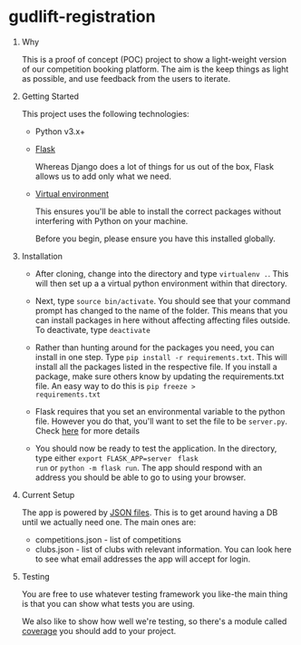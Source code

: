 # gudlift-registration

1. Why

   This is a proof of concept (POC) project to show a light-weight version of our competition booking platform. The aim is the keep things as light as possible, and use feedback from the users to iterate.

2. Getting Started

   This project uses the following technologies:

   - Python v3.x+

   - [Flask](https://flask.palletsprojects.com/en/1.1.x/)

     Whereas Django does a lot of things for us out of the box, Flask allows us to add only what we need.

   - [Virtual environment](https://virtualenv.pypa.io/en/stable/installation.html)

     This ensures you'll be able to install the correct packages without interfering with Python on your machine.

     Before you begin, please ensure you have this installed globally.

3. Installation

   - After cloning, change into the directory and type <code>virtualenv .</code>. This will then set up a a virtual python environment within that directory.

   - Next, type <code>source bin/activate</code>. You should see that your command prompt has changed to the name of the folder. This means that you can install packages in here without affecting affecting files outside. To deactivate, type <code>deactivate</code>

   - Rather than hunting around for the packages you need, you can install in one step. Type <code>pip install -r requirements.txt</code>. This will install all the packages listed in the respective file. If you install a package, make sure others know by updating the requirements.txt file. An easy way to do this is <code>pip freeze > requirements.txt</code>

   - Flask requires that you set an environmental variable to the python file. However you do that, you'll want to set the file to be <code>server.py</code>. Check [here](https://flask.palletsprojects.com/en/1.1.x/quickstart/#a-minimal-application) for more details

   - You should now be ready to test the application. In the directory, type either <code>export FLASK_APP=server </code> <code>flask run</code> or <code>python -m flask run</code>. The app should respond with an address you should be able to go to using your browser.

4. Current Setup

   The app is powered by [JSON files](https://www.tutorialspoint.com/json/json_quick_guide.htm). This is to get around having a DB until we actually need one. The main ones are:

   - competitions.json - list of competitions
   - clubs.json - list of clubs with relevant information. You can look here to see what email addresses the app will accept for login.

5. Testing

   You are free to use whatever testing framework you like-the main thing is that you can show what tests you are using.

   We also like to show how well we're testing, so there's a module called
   [coverage](https://coverage.readthedocs.io/en/coverage-5.1/) you should add to your project.
